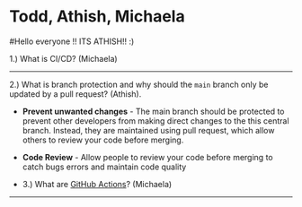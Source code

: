 # Todd, Athish, Michaela

#Hello everyone !! ITS ATHISH!! :)

1.) What is CI/CD? (Michaela)

---

2.) What is branch protection and why should the `main` branch only be updated by a pull request? (Athish).

- **Prevent unwanted changes** - The main branch should be protected to prevent other developers from making direct changes to the this central branch. Instead, they are maintained using pull request, which allow others to review your code before merging.

- **Code Review** - Allow people to review your code before merging to catch bugs errors and maintain code quality

- 3.) What are [GitHub Actions](https://docs.github.com/en/actions)? (Michaela)

---
